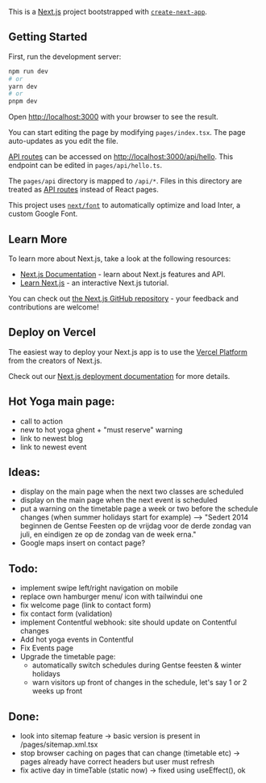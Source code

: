 This is a [Next.js](https://nextjs.org/) project bootstrapped with [`create-next-app`](https://github.com/vercel/next.js/tree/canary/packages/create-next-app).

## Getting Started

First, run the development server:

```bash
npm run dev
# or
yarn dev
# or
pnpm dev
```

Open [http://localhost:3000](http://localhost:3000) with your browser to see the result.

You can start editing the page by modifying `pages/index.tsx`. The page auto-updates as you edit the file.

[API routes](https://nextjs.org/docs/api-routes/introduction) can be accessed on [http://localhost:3000/api/hello](http://localhost:3000/api/hello). This endpoint can be edited in `pages/api/hello.ts`.

The `pages/api` directory is mapped to `/api/*`. Files in this directory are treated as [API routes](https://nextjs.org/docs/api-routes/introduction) instead of React pages.

This project uses [`next/font`](https://nextjs.org/docs/basic-features/font-optimization) to automatically optimize and load Inter, a custom Google Font.

## Learn More

To learn more about Next.js, take a look at the following resources:

- [Next.js Documentation](https://nextjs.org/docs) - learn about Next.js features and API.
- [Learn Next.js](https://nextjs.org/learn) - an interactive Next.js tutorial.

You can check out [the Next.js GitHub repository](https://github.com/vercel/next.js/) - your feedback and contributions are welcome!

## Deploy on Vercel

The easiest way to deploy your Next.js app is to use the [Vercel Platform](https://vercel.com/new?utm_medium=default-template&filter=next.js&utm_source=create-next-app&utm_campaign=create-next-app-readme) from the creators of Next.js.

Check out our [Next.js deployment documentation](https://nextjs.org/docs/deployment) for more details.

## Hot Yoga main page:
- call to action
- new to hot yoga ghent + "must reserve" warning
- link to newest blog
- link to newest event

## Ideas:
- display on the main page when the next two classes are scheduled
- display on the main page when the next event is scheduled
- put a warning on the timetable page a week or two before the schedule changes (when summer holidays start for example)
  --> "Sedert 2014 beginnen de Gentse Feesten op de vrijdag voor de derde zondag van juli, en eindigen ze op de zondag van de week erna."
- Google maps insert on contact page?

## Todo:
- implement swipe left/right navigation on mobile
- replace own hamburger menu/ icon with tailwindui one
- fix welcome page (link to contact form)
- fix contact form (validation)
- implement Contentful webhook: site should update on Contentful changes
- Add hot yoga events in Contentful
- Fix Events page
- Upgrade the timetable page:
  - automatically switch schedules during Gentse feesten & winter holidays
  - warn visitors up front of changes in the schedule, let's say 1 or 2 weeks up front

## Done:
- look into sitemap feature -> basic version is present in /pages/sitemap.xml.tsx
- stop browser caching on pages that can change (timetable etc) -> pages already have correct headers but user must refresh
- fix active day in timeTable (static now) -> fixed using useEffect(), ok
